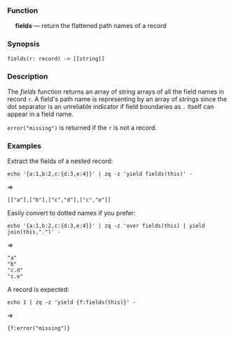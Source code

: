 ### Function

&emsp; **fields** &mdash; return the flattened path names of a record

### Synopsis

```
fields(r: record) -> [[string]]
```
### Description

The _fields_ function returns an array of string arrays of all the field names in record `r`.
A field's path name is representing by an array of strings since the dot
separator is an unreliable indicator if field boundaries as `.` itself
can appear in a field name.

`error("missing")` is returned if the `r` is not a record.

### Examples

Extract the fields of a nested record:
```mdtest-command
echo '{a:1,b:2,c:{d:3,e:4}}' | zq -z 'yield fields(this)' -
```
=>
```mdtest-output
[["a"],["b"],["c","d"],["c","e"]]
```
Easily convert to dotted names if you prefer:
```mdtest-command
echo '{a:1,b:2,c:{d:3,e:4}}' | zq -z 'over fields(this) | yield join(this,".")' -
```
=>
```mdtest-output
"a"
"b"
"c.d"
"c.e"
```
A record is expected:
```mdtest-command
echo 1 | zq -z 'yield {f:fields(this)}' -
```
=>
```mdtest-output
{f:error("missing")}
```
